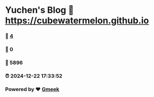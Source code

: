 # Yuchen's Blog :link: https://cubewatermelon.github.io 
### :page_facing_up: [4](https://cubewatermelon.github.io/tag.html) 
### :speech_balloon: 0 
### :hibiscus: 5896 
### :alarm_clock: 2024-12-22 17:33:52 
### Powered by :heart: [Gmeek](https://github.com/Meekdai/Gmeek)
